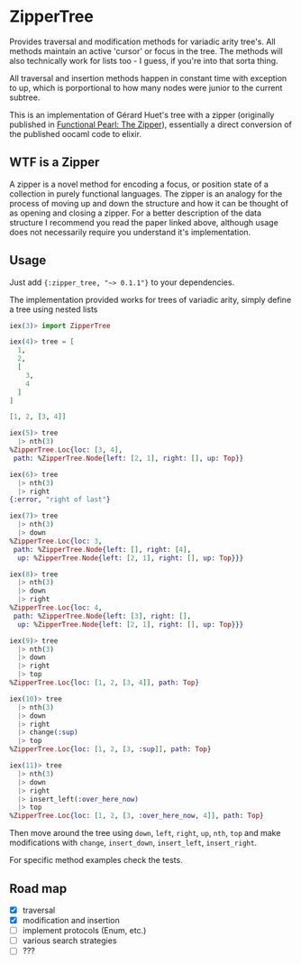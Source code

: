 ZipperTree
==========
Provides traversal and modification methods for variadic arity tree's. All
methods maintain an active 'cursor' or focus in the tree. The methods will
also technically work for lists too - I guess, if you're into that sorta
thing.

All traversal and insertion methods happen in constant time with exception to
up, which is porportional to how many nodes were junior to the current subtree.

This is an implementation of Gérard Huet's tree with a zipper (originally
published in [Functional Pearl: The
Zipper](https://www.st.cs.uni-saarland.de/edu/seminare/2005/advanced-fp/docs/huet-zipper.pdf)),
essentially a direct conversion of the published oocaml code to elixir.

## WTF is a Zipper
A zipper is a novel method for encoding a focus, or position state of a collection
in purely functional languages. The zipper is an analogy for the process of moving
up and down the structure and how it can be thought of as opening and closing a zipper.
For a better description of the data structure I recommend you read the paper linked
above, although usage does not necessarily require you understand it's implementation.

## Usage
Just add `{:zipper_tree, "~> 0.1.1"}` to your dependencies.

The implementation provided works for trees of variadic arity, simply define a
tree using nested lists
```elixir
iex(3)> import ZipperTree

iex(4)> tree = [
  1,
  2,
  [
    3,
    4
  ]
]

[1, 2, [3, 4]]

iex(5)> tree
  |> nth(3)
%ZipperTree.Loc{loc: [3, 4],
 path: %ZipperTree.Node{left: [2, 1], right: [], up: Top}}

iex(6)> tree
  |> nth(3)
  |> right
{:error, "right of last"}

iex(7)> tree
  |> nth(3)
  |> down
%ZipperTree.Loc{loc: 3,
 path: %ZipperTree.Node{left: [], right: [4],
  up: %ZipperTree.Node{left: [2, 1], right: [], up: Top}}}

iex(8)> tree
  |> nth(3)
  |> down
  |> right
%ZipperTree.Loc{loc: 4,
 path: %ZipperTree.Node{left: [3], right: [],
  up: %ZipperTree.Node{left: [2, 1], right: [], up: Top}}}

iex(9)> tree
  |> nth(3)
  |> down
  |> right
  |> top
%ZipperTree.Loc{loc: [1, 2, [3, 4]], path: Top}

iex(10)> tree
  |> nth(3)
  |> down
  |> right
  |> change(:sup)
  |> top
%ZipperTree.Loc{loc: [1, 2, [3, :sup]], path: Top}

iex(11)> tree
  |> nth(3)
  |> down
  |> right
  |> insert_left(:over_here_now)
  |> top
%ZipperTree.Loc{loc: [1, 2, [3, :over_here_now, 4]], path: Top}
```

Then move around the tree using `down`, `left`, `right`, `up`, `nth`, `top` and
make modifications with `change`, `insert_down`, `insert_left`, `insert_right`.

For specific method examples check the tests.

## Road map
- [x] traversal
- [x] modification and insertion
- [ ] implement protocols (Enum, etc.)
- [ ] various search strategies
- [ ] ???
